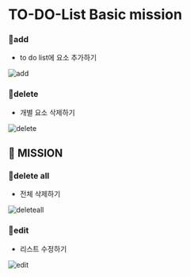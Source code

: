 # TO-DO-List Basic mission

### 🍏add
* to do list에 요소 추가하기

![add](https://user-images.githubusercontent.com/48678872/157242109-25b4eecc-b530-4acb-9f91-89bb79a53476.gif)

### 🍏delete
* 개별 요소 삭제하기

![delete](https://user-images.githubusercontent.com/48678872/157242359-a0c4a766-14e7-4b4b-acfa-80d1f33e0be3.gif)

## 🚀 MISSION
### 🍎delete all
* 전체 삭제하기

![deleteall](https://user-images.githubusercontent.com/48678872/157243927-3b235fab-d248-44af-bbfc-664b24bfb61a.gif)


### 🍎edit
* 리스트 수정하기

![edit](https://user-images.githubusercontent.com/48678872/157245281-0ba8677a-064f-43d8-9c2d-11829184c12b.gif)

